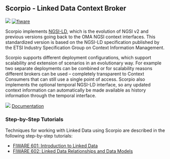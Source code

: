 <hr class="core" style="display:none"/>
<h2>Scorpio - Linked Data Context Broker</h2>

[![](https://nexus.lab.fiware.org/repository/raw/public/badges/chapters/core.svg)](https://github.com/FIWARE/catalogue/blob/master/core/README.md)
[![fiware](https://nexus.lab.fiware.org/repository/raw/public/badges/stackoverflow/fiware.svg)](http://stackoverflow.com/questions/tagged/fiware)

Scorpio implements [NGSI-LD](https://www.etsi.org/deliver/etsi_gs/CIM/001_099/009/01.01.01_60/gs_CIM009v010101p.pdf),
which is the evolution of NGSI v2 and previous versions going back to the OMA NGSI context interfaces. This standardized
version is based on the NGSI-LD specification published by the ETSI Industry Specification Group on Context Information
Management.

Scorpio supports different deployment configurations, which support scalability and extension of scenarios in an
evolutionary way. For example two separate deployments can be combined or for scalability reasons different brokers can
be used – completely transparent to Context Consumers that can still use a single point of access. Scorpio also
implements the optional temporal NGSI-LD interface, so any updated context information can automatically be made
available as history information through the temporal interface.

![](https://fiware.github.io/academy/img/books.png) [Documentation](https://scorpio.rtfd.io)

<h3>Step-by-Step Tutorials</h3>

Techniques for working with Linked Data using Scorpio are described in the following step-by-step tutorials:

-   [FIWARE 601: Introduction to Linked Data](https://fiware-tutorials.readthedocs.io/en/latest/linked-data)
-   [FIWARE 602: Linked Data Relationships and Data Models](https://fiware-tutorials.readthedocs.io/en/latest/relationships-linked-data)
